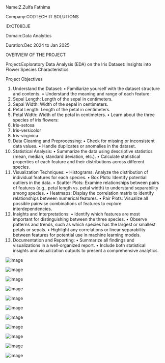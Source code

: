 Name:Z.Zulfa Fathima

Company:CODTECH IT SOLUTIONS

ID:CT08DJE

Domain:Data Analytics

Duration:Dec 2024 to Jan 2025

OVERVIEW OF THE PROJECT

Project:Exploratory Data Analysis (EDA) on the Iris Dataset: Insights into Flower Species Characteristics

Project Objectives
1.	Understand the Dataset:
•	Familiarize yourself with the dataset structure and contents.
•	Understand the meaning and range of each feature:
1.	Sepal Length: Length of the sepal in centimeters.
2.	Sepal Width: Width of the sepal in centimeters.
3.	Petal Length: Length of the petal in centimeters.
4.	Petal Width: Width of the petal in centimeters.
•	Learn about the three species of iris flowers:
1.	Iris-setosa   
2.	Iris-versicolor
3.	Iris-virginica
2.	Data Cleaning and Preprocessing:
•	Check for missing or inconsistent data values.
•	Handle duplicates or anomalies in the dataset.
3.	Statistical Analysis:
•	Summarize the data using descriptive statistics (mean, median, standard deviation, etc.).
•	Calculate statistical properties of each feature and their distributions across different species.
4.	Visualization Techniques:
•	Histograms: Analyze the distribution of individual features for each species.
•	Box Plots: Identify potential outliers in the data.
•	Scatter Plots: Examine relationships between pairs of features (e.g., petal length vs. petal width) to understand separability among species.
•	Heatmaps: Display the correlation matrix to identify relationships between numerical features.
•	Pair Plots: Visualize all possible pairwise combinations of features to explore interdependencies.
5.	Insights and Interpretations:
•	Identify which features are most important for distinguishing between the three species.
•	Observe patterns and trends, such as which species has the largest or smallest petals or sepals.
•	Highlight any correlations or linear separability between features for potential use in machine learning models.
6.	Documentation and Reporting:
•	Summarize all findings and visualizations in a well-organized report.
•	Include both statistical insights and visualization outputs to present a comprehensive analytics.


![image](https://github.com/user-attachments/assets/7245df2f-244e-4ae3-8f5c-7a61b17813a1)

![image](https://github.com/user-attachments/assets/80442719-0c58-4a1a-9e9a-1152083c6fd6)


![image](https://github.com/user-attachments/assets/38b06155-b296-4a37-a328-9cbcf310bcef)


![image](https://github.com/user-attachments/assets/cfe5598f-dbf4-4305-960b-fea0a06f8d6e)


![image](https://github.com/user-attachments/assets/c5727385-3f47-4045-9bb6-f500332be255)


![image](https://github.com/user-attachments/assets/95806609-0c57-4104-adc7-f3cce545c1c1)



![image](https://github.com/user-attachments/assets/5428d98e-27bc-4bb1-b2c9-63ae1b36e05b)



![image](https://github.com/user-attachments/assets/8c544b19-23d2-4163-ad2c-88f6b3c2d364)



![image](https://github.com/user-attachments/assets/1d8ab038-b790-42eb-b24e-49b9debcb5b7)



![image](https://github.com/user-attachments/assets/d92bb9c6-bc98-4900-9097-c403bf4ee5a9)



![image](https://github.com/user-attachments/assets/4ef40926-ef5b-40f4-8236-982005fe6a21)

